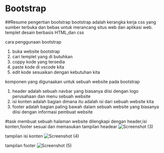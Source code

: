 # Bootstrap

##Resume
pengertian bootstrap
bootstrap adalah kerangka kerja css yang sumber terbuka dan bebas untuk merancang situs web dan aplikasi web. templet desain berbasis HTML,dan css

cara penggunaan bootstrap
1. buka website bootstrap
2. cari templet yang di butuhkan
3. coppy kode yang tersedia
4. paste kode di vscode kita
5. edit kode sesuaikan dengan kebutuhan kita


komponen yang digunaakan untuk sebuah website pada bootstrap
1. header adalah sebuah navbar yang biasanya diisi dengan logo perusahaan dan menu sebuah website
2. isi konten adalah bagian dimana itu adalah isi dari sebuah website kita 
3. footer adalah bagian paling bawah dalam sebuah website yang biasanya diisi dengan informasi pembuat website 

#task 
membuat sebuah halaman website dilengkapi dengan header,isi konten,footer sesuai dan memasukan
tampilan headear 
![Screenshot (3)](https://user-images.githubusercontent.com/98401396/157007999-98300fab-8a09-4af8-9038-e2f82acacc04.png)

tampilan isi konten
![Screenshot (4)](https://user-images.githubusercontent.com/98401396/157008087-62fd9c00-ca4b-4e50-9c01-70c096780870.png)

tampilan footer
![Screenshot (5)](https://user-images.githubusercontent.com/98401396/157008168-43732858-87f7-452c-b2f0-e24af9e4f6fc.png)

